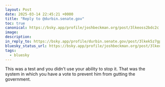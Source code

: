 ```yaml
---
layout: Post
date: 2025-03-14 22:45:21 +0000
title: "Reply to @durbin.senate.gov"
toc: true
canonical: https://bsky.app/profile/joshbeckman.org/post/3lkeoss2bdc2c
image: 
description: 
in_reply_to: https://bsky.app/profile/durbin.senate.gov/post/3lkek5z7gp22z
bluesky_status_url: https://bsky.app/profile/joshbeckman.org/post/3lkeoss2bdc2c
tags:
  - bluesky
---
```


This was a test and you didn’t use your ability to stop it. That was the system in which you have a vote to prevent him from gutting the government.
